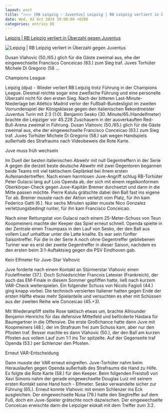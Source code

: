 ```yaml
---
layout: post
title: "🔥🔥🔥 [RB Leipzig – Juventus] Leipzig | RB Leipzig verliert in Überzahl gegen Juventus"
date: Wed, 02 Oct 2024 19:00:00 +0200
categories: entries DE
---
```

[Leipzig | RB Leipzig verliert in Überzahl gegen Juventus](https://www.radiobielefeld.de/nachrichten/lokalnachrichten/detailansicht/leipzig-rb-leipzig-verliert-in-ueberzahl-gegen-juventus.html)

![Leipzig | RB Leipzig verliert in Überzahl gegen Juventus](https://www.radiobielefeld.de/fileadmin/_processed_/4/4/csm_2121522_0_4ce7846276.jpg)

Dusan Vlahovic (50./65.) glich für die Gäste zweimal aus, ehe der eingewechselte Francisco Conceicao (83.) zum Sieg traf. Juves Torhüter Michele Di Gregorio (58 ...

Champions League

Leipzig (dpa) - Wieder verliert RB Leipzig trotz Führung in der Champions League. Diesmal reichte sogar eine zweifache Führung und eine personelle Überzahl nicht für den ersten Sieg. Nach der bitteren Last-Minute-Niederlage bei Atlético Madrid verlor der Fußball-Bundesligist im zweiten Vorrundenspiel der Königsklasse gegen den italienischen Rekordmeister Juventus Turin mit 2:3 (1:0). Benjamin Sesko (30. Minute/65./Handelfmeter) brachte die Leipziger vor 45.228 Zuschauern in der ausverkauften Red-Bull-Arena zweimal in Führung. Dusan Vlahovic (50./65.) glich für die Gäste zweimal aus, ehe der eingewechselte Francisco Conceicao (83.) zum Sieg traf. Juves Torhüter Michele Di Gregorio (58.) sah wegen Handspiels außerhalb des Strafraums nach Videobeweis die Rote Karte.

Juve muss früh wechseln

Im Duell der besten italienischen Abwehr mit null Gegentreffern in der Serie A gegen die derzeit beste deutsche Abwehr mit zwei Gegentoren begannen beide Teams mit viel taktischem Geplänkel bei ihrem ersten Aufeinandertreffen. Nach einem harmlosen Juve-Angriff schlug RB-Torhüter Peter Gulacsi lang auf Lois Openda ab, der sich mit einem regelkonformen Oberkörper-Check gegen Juve-Kapitän Bremer durchsetzt und dann in die Mitte passen möchte. Pierre Kalulu grätschte dabei den Ball fast ins eigene Tor ab. Bremer musste nach der Aktion verletzt vom Platz, für ihn kam Federico Gatti (6.). Nur sechs Minuten später musste Nico Gonzalez verletzungsbedingt runter, für ihn kam Francisco Conceicao.

Nach einer Rettungstat von Gulacsi nach einem 25-Meter-Schuss von Teun Koopmeiners machte der Keeper das Spiel erneut schnell. Openda spielte in der Zentrale einen Traumpass in den Lauf von Sesko, der den Ball aus vollem Lauf unhaltbar unter die Latte knallte. Es war sein fünfter Saisontreffer. Für die in der Serie A noch ohne Gegentreffer gebliebenen Turiner war es erst der zweite Gegentreffer in dieser Saison, nachdem es den ersten beim 3:1-Auftaktsieg gegen die PSV Eindhoven gab.

Kein Elfmeter für Juve-Star Valhovic

Juve forderte nach einem Kontakt an Stürmerstar Vlahovic einen Foulelfmeter (37.). Doch Schiedsrichter Francois Letexier (Frankreich), der auch das EM-Finale in diesem Sommer gepfiffen hatte, ließ nach kurzem VAR-Check weiterspielen. Ein folgender Schuss von Nicolo Fagioli (44.) ging knapp vorbei. Die technisch versierten Italiener hatten gegen Ende der ersten Hälfte etwas mehr Spielanteile und versuchten es eher mit Schüssen aus der zweiten Reihe wie Conceicao (45.+3).

Mit Wiederanpfiff stellte Rose taktisch etwas um, brachte Allrounder Benjamin Henrichs für das defensive Mittelfeld und beförderte Haidara für Baumgartner in die Offensive. Die erste Großchance hatte dann Juve mit Koopmeiners (48.), der im Strafraum frei zum Schuss kam, aber nur den Pfosten traf. Besser machte es dann Vlahovic (50.), der den Ball am kurzen Pfosten aus vollem Lauf zum 1:1 ins Tor spitzelte. Auf der Gegenseite traf Openda (53.) per Schlenzer den Pfosten.

Erneut VAR-Entscheidung

Dann musste der VAR erneut eingreifen. Juve-Torhüter nahm beim Herauslaufen gegen Openda außerhalb des Strafraums die Hand zu Hilfe. Es folgte die Rote Karte (58.) für den Keeper. Beim folgenden Freistoß von Xavi Simons nahm der gerade eingewechselte Douglas Luiz mit seinem ersten Kontakt seine Hand hoch - Elfmeter. Sesko verwandelte sicher zur Führung (65.). Erneut konnte Vlahovic mit einem Schlenzer ins Eck ausgleichen. Der eingewechselte Nusa (79.) hatte den Siegtreffer auf dem Fuß, doch ein Juve-Spieler grätschte noch dazwischen. Der eingewechselte Conceicao erwischte dann die Leipziger eiskalt mit dem Treffer zum 3:2.

